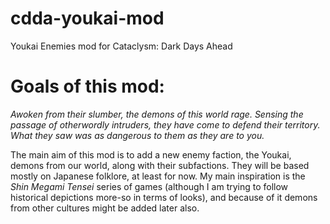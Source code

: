 # cdda-youkai-mod
Youkai Enemies mod for Cataclysm: Dark Days Ahead

# Goals of this mod:
*Awoken from their slumber, the demons of this world rage. Sensing the passage of otherwordly intruders, they have come to defend their territory. What they saw was as dangerous to them as they are to you.*

The main aim of this mod is to add a new enemy faction, the Youkai, demons from our world, along with their subfactions. 
They will be based mostly on Japanese folklore, at least for now. My main inspiration is the *Shin Megami Tensei* series of games (although I am trying to follow historical depictions more-so in terms of looks), and because of it demons from other cultures might be added later also.
